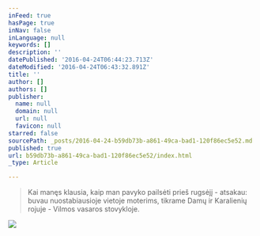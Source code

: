 ```yaml
---
inFeed: true
hasPage: true
inNav: false
inLanguage: null
keywords: []
description: ''
datePublished: '2016-04-24T06:44:23.713Z'
dateModified: '2016-04-24T06:43:32.891Z'
title: ''
author: []
authors: []
publisher:
  name: null
  domain: null
  url: null
  favicon: null
starred: false
sourcePath: _posts/2016-04-24-b59db73b-a861-49ca-bad1-120f86ec5e52.md
published: true
url: b59db73b-a861-49ca-bad1-120f86ec5e52/index.html
_type: Article

---
```

> Kai manęs klausia, kaip man pavyko pailsėti prieš rugsėjį - atsakau: buvau nuostabiausioje vietoje moterims, tikrame Damų ir Karalienių rojuje - Vilmos vasaros stovykloje.

![](https://the-grid-user-content.s3-us-west-2.amazonaws.com/16c8134e-720e-4c46-b3c0-37f15d1c06b5.jpg)